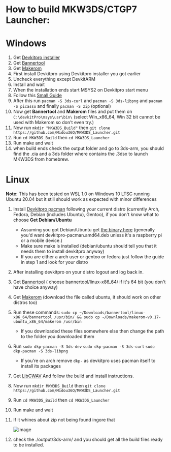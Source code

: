 # How to build MKW3DS/CTGP7 Launcher:


# Windows
1. Get [Devkitpro installer](https://github.com/devkitPro/installer/releases)
2. Get [Bannertool](https://github.com/Steveice10/bannertool/releases/tag/1.2.0)
3. Get [Makerom](https://github.com/3DSGuy/Project_CTR/releases/tag/makerom-v0.17)
4. First install Devkitpro using Devkitpro installer you got earlier
5. Uncheck everything except DevkitARM
6. Install and wait
7. When the installation ends start MSYS2 on Devkitpro start menu
8. Follow this [Small Guide](https://gbatemp.net/threads/help-falied-to-compile-fbi-with-devkitpro-3-0-3.514546/#post-8211852)
9. After this run `pacman -S 3ds-curl` and `pacman -S 3ds-libpng` and `pacman -S picasso` and finally `pacman -S zip` (optional)
10. Now get **Bannertool** and **Makerom** files and put them on `C:\devkitPro\msys\usr\bin\` (select Win_x86_64, Win 32 bit cannot be used with Makerom so don't even try.)
11. Now run `mkdir "MKW3DS_Build"` then `git clone https://github.com/Midou36O/MKW3DS_Launcher.git`
12. Run `cd MKW3DS_Build` then `cd MKW3DS_Launcher`
13. Run make and wait
14. when build ends check the output folder and go to 3ds-arm, you should find the .cia and a 3ds folder where contains the .3dsx to launch MKW3DS from homebrew.

# Linux
 **Note:** This has been tested on WSL 1.0 on Windows 10 LTSC running Ubuntu 20.04 but it still should work as expected with minor differences
 
 1. Install [Devkitpro pacman](https://devkitpro.org/wiki/devkitPro_pacman) following your current distro (currently Arch, Fedora, Debian (includes Ubuntu), Gentoo), if you don't know what to choose **Get Debian/Ubuntu**
    - Assuming you got Debian/Ubuntu get [the binary here](https://github.com/devkitPro/pacman/releases/tag/v1.0.2) (generally you'd want devkitpro-pacman.amd64.deb unless it's a raspberry pi or a mobile device.)
    - Make sure make is installed (debian/ubuntu should tell you that it needs them to install devkitpro anyway)
    - If you are either a arch user or gentoo or fedora just follow the guide in step 1 and look for your distro
 2. After installing devkitpro on your distro logout and log back in.
 3. Get [Bannertool](https://github.com/Steveice10/bannertool/releases/tag/1.2.0) ( choose bannertool/linux-x86_64/ if it's 64 bit (you don't have choice anyway)
 4. Get [Makerom](https://github.com/3DSGuy/Project_CTR/releases/tag/makerom-v0.17) (download the file called ubuntu, it should work on other distros too)
 5. Run these commands: `sudo cp ~/Downloads/bannertool/linux-x86_64/bannertool /usr/bin/ && sudo cp ~/Downloads/makerom-v0.17-ubuntu_x86_64/makerom /usr/bin`
    - If you downloaded these files somewhere else then change the path to the folder you downloaded them
 6. Run `sudo dkp-pacman -S 3ds-dev` `sudo dkp-pacman -S 3ds-curl` `sudo dkp-pacman -S 3ds-libpng`
    - If you're on arch remove `dkp-` as devkitpro uses pacman itself to install its packages
 7. Get [LibCWAV](https://github.com/PabloMK7/libcwav) And follow the build and install instructions.
 8. Now run `mkdir MKW3DS_Build` then `git clone https://github.com/Midou36O/MKW3DS_Launcher.git`
 9. Run `cd MKW3DS_Build` then `cd MKW3DS_Launcher`
 10. Run make and wait
 11. If it whines about zip not being found ingore that
 
     ![image](https://user-images.githubusercontent.com/45198486/125319993-3069a800-e333-11eb-8633-8bacc51ec059.png)

 12. check the ./output/3ds-arm/ and you should get all the build files ready to be installed.
